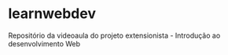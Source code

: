# learnwebdev
Repositório da videoaula do projeto extensionista - Introdução ao desenvolvimento Web
